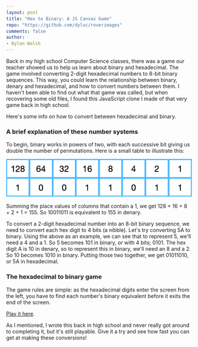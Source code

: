 ```yaml
---
layout: post
title: "Hex to Binary: A JS Canvas Game"
repo: "https://github.com/dyluc/roverimages"
comments: false
author:
- Dylan Walsh
---
```


Back in my high school Computer Science classes, there was a game our teacher showed us to help us learn about binary and hexadecimal. The game involved converting 2-digit hexadecimal numbers to 8-bit binary sequences. This way, you could learn the relationship between binary, denary and hexadecimal, and how to convert numbers between them. I haven't been able to find out what that game was called, but when recovering some old files, I found this JavaScript clone I made of that very game back in high school.

Here's some info on how to convert between hexadecimal and binary.

### A brief explanation of these number systems

To begin, binary works in powers of two, with each successive bit giving us double the number of permutations. Here is a small table to illustrate this:

![bintable](/assets/binhex/bintable.png)

Summing the place values of columns that contain a 1, we get 128 + 16 + 8 + 2 + 1 = 155. So 10011011 is equivalent to 155 in denary.

To convert a 2-digit hexadecimal number into an 8-bit binary sequence, we need to convert each hex digit to 4 bits (a nibble). Let's try converting 5A to binary. Using the above as an example, we can see that to represent 5, we'll need a 4 and a 1. So 5 becomes 101 in binary, or with 4 bits; 0101. The hex digit A is 10 in denary, so to represent this in binary, we'll need an 8 and a 2. So 10 becomes 1010 in binary. Putting those two together, we get 01011010, or 5A in hexadecimal.

### The hexadecimal to binary game

The game rules are simple: as the hexadecimal digits enter the screen from the left, you have to find each number's binary equivalent before it exits the end of the screen.

[Play it here](https://dyluc.github.io/binhex/).

As I mentioned, I wrote this back in high school and never really got around to completing it, but it's still playable. Give it a try and see how fast you can get at making these conversions!